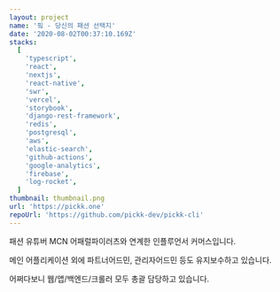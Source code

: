 ```yaml
---
layout: project
name: '핔 - 당신의 패션 선택지'
date: '2020-08-02T00:37:10.169Z'
stacks:
  [
    'typescript',
    'react',
    'nextjs',
    'react-native',
    'swr',
    'vercel',
    'storybook',
    'django-rest-framework',
    'redis',
    'postgresql',
    'aws',
    'elastic-search',
    'github-actions',
    'google-analytics',
    'firebase',
    'log-rocket',
  ]
thumbnail: thumbnail.png
url: 'https://pickk.one'
repoUrl: 'https://github.com/pickk-dev/pickk-cli'
---
```


패션 유튜버 MCN 어패럴파이러츠와 연계한 인플루언서 커머스입니다.

메인 어플리케이션 외에 파트너어드민, 관리자어드민 등도 유지보수하고 있습니다.

어쩌다보니 웹/앱/백엔드/크롤러 모두 총괄 담당하고 있습니다.
